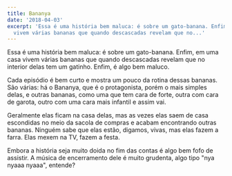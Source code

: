 ```yaml
---
title: Bananya
date: '2018-04-03'
excerpt: 'Essa é uma história bem maluca: é sobre um gato-banana. Enfim, em uma casa
  vivem várias bananas que quando descascadas revelam que no...'
---
```




Essa é uma história bem maluca: é sobre um gato-banana. Enfim, em uma casa vivem várias bananas que quando descascadas revelam que no interior delas tem um gatinho. Enfim, é algo bem maluco.

Cada episódio é bem curto e mostra um pouco da rotina dessas bananas. São várias: há o Bananya, que é o protagonista, porém o mais simples delas, e outras bananas, como uma que tem cara de forte, outra com cara de garota, outro com uma cara mais infantil e assim vai.

Geralmente elas ficam na casa delas, mas as vezes elas saem de casa escondidas no meio da sacola de compras e acabam encontrando outras bananas. Ninguém sabe que elas estão, digamos, vivas, mas elas fazem a farra. Elas mexem na TV, fazem a festa.

Embora a história seja muito doida no fim das contas é algo bem fofo de assistir. A música de encerramento dele é muito grudenta, algo tipo "nya nyaaa nyaaa", entende?